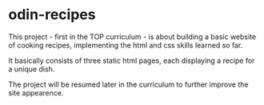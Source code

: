 # odin-recipes

This project - first in the TOP curriculum - is about building a basic 
website of cooking recipes, implementing the html and css skills learned so far.

It basically consists of three static html pages, each displaying a recipe for
a unique dish.

The project will be resumed later in the curriculum to further improve the site
appearence.
